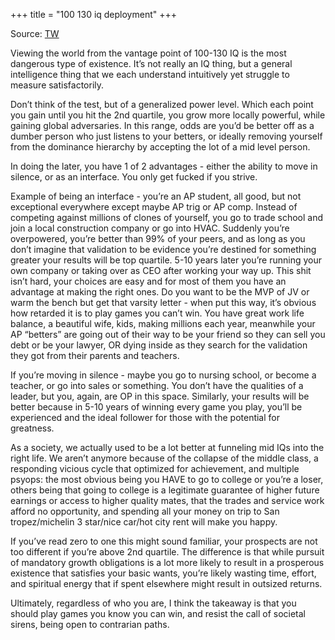 +++
title = "100 130 iq deployment"
+++

Source: [TW](https://x.com/AdamNeumannsCoS/status/1826084733245394962)

Viewing the world from the vantage point of 100-130 IQ is the most dangerous type of existence. It’s not really an IQ thing, but a general intelligence thing that we each understand intuitively yet struggle to measure satisfactorily.

Don’t think of the test, but of a generalized power level. Which each point you gain until you hit the 2nd quartile, you grow more locally powerful, while gaining global adversaries. In this range, odds are you’d be better off as a dumber person who just listens to your betters, or ideally removing yourself from the dominance hierarchy by accepting the lot of a mid level person.

In doing the later, you have 1 of 2 advantages - either the ability to move in silence, or as an interface. You only get fucked if you strive.

Example of being an interface - you’re an AP student, all good, but not exceptional everywhere except maybe AP trig or AP comp. Instead of competing against millions of clones of yourself, you go to trade school and join a local construction company or go into HVAC. Suddenly you’re overpowered, you’re better than 99% of your peers, and as long as you don’t imagine that validation to be evidence you’re destined for something greater your results will be top quartile. 5-10 years later you’re running your own company or taking over as CEO after working your way up. This shit isn’t hard, your choices are easy and for most of them you have an advantage at making the right ones. Do you want to be the MVP of JV or warm the bench but get that varsity letter - when put this way, it’s obvious how retarded it is to play games you can’t win. You have great work life balance, a beautiful wife, kids, making millions each year, meanwhile your AP “betters” are going out of their way to be your friend so they can sell you debt or be your lawyer, OR dying inside as they search for the validation they got from their parents and teachers.

If you’re moving in silence - maybe you go to nursing school, or become a teacher, or go into sales or something. You don’t have the qualities of a leader, but you, again, are OP in this space. Similarly, your results will be better because in 5-10 years of winning every game you play, you’ll be experienced and the ideal follower for those with the potential for greatness.

As a society, we actually used to be a lot better at funneling mid IQs into the right life. We aren’t anymore because of the collapse of the middle class, a responding vicious cycle that optimized for achievement, and multiple psyops: the most obvious being you HAVE to go to college or you’re a loser, others being that going to college is a legitimate guarantee of higher future earnings or access to higher quality mates, that the trades and service work afford no opportunity, and spending all your money on trip to San tropez/michelin 3 star/nice car/hot city rent will make you happy.

If you’ve read zero to one this might sound familiar, your prospects are not too different if you’re above 2nd quartile. The difference is that while pursuit of mandatory growth obligations is a lot more likely to result in a prosperous existence that satisfies your basic wants, you’re likely wasting time, effort, and spiritual energy that if spent elsewhere might result in outsized returns.

Ultimately, regardless of who you are, I think the takeaway is that you should play games you know you can win, and resist the call of societal sirens, being open to contrarian paths.